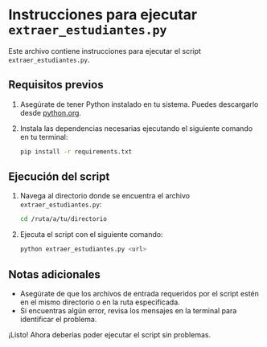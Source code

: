 # Instrucciones para ejecutar `extraer_estudiantes.py`

Este archivo contiene instrucciones para ejecutar el script `extraer_estudiantes.py`.

## Requisitos previos

1. Asegúrate de tener Python instalado en tu sistema. Puedes descargarlo desde [python.org](https://www.python.org/).
2. Instala las dependencias necesarias ejecutando el siguiente comando en tu terminal:

    ```bash
    pip install -r requirements.txt
    ```

## Ejecución del script

1. Navega al directorio donde se encuentra el archivo `extraer_estudiantes.py`:

    ```bash
    cd /ruta/a/tu/directorio
    ```

2. Ejecuta el script con el siguiente comando:

    ```bash
    python extraer_estudiantes.py <url>
    ```

## Notas adicionales

- Asegúrate de que los archivos de entrada requeridos por el script estén en el mismo directorio o en la ruta especificada.
- Si encuentras algún error, revisa los mensajes en la terminal para identificar el problema.

¡Listo! Ahora deberías poder ejecutar el script sin problemas.